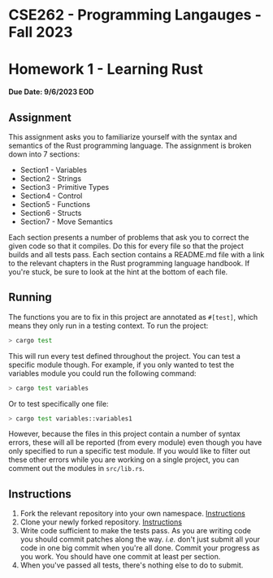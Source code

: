 # CSE262 - Programming Langauges - Fall 2023

# Homework 1 - Learning Rust

**Due Date: 9/6/2023 EOD**

## Assignment

This assignment asks you to familiarize yourself with the syntax and semantics of the Rust programming language. The assignment is broken down into 7 sections:

- Section1 - Variables
- Section2 - Strings
- Section3 - Primitive Types
- Section4 - Control
- Section5 - Functions
- Section6 - Structs
- Section7 - Move Semantics

Each section presents a number of problems that ask you to correct the given code so that it compiles. Do this for every file so that the project builds and all tests pass. Each section contains a README.md file with a link to the relevant chapters in the Rust programming language handbook. If you're stuck, be sure to look at the hint at the bottom of each file.

## Running

The functions you are to fix in this project are annotated as `#[test]`, which means they only run in a testing context. To run the project:

```bash
> cargo test
```

This will run every test defined throughout the project. You can test a specific module though. For example, if you only wanted to test the variables module you could run the following command:

```bash
> cargo test variables
```

Or to test specifically one file:

```bash
> cargo test variables::variables1
```

However, because the files in this project contain a number of syntax errors, these will all be reported (from every module) even though you have only specified to run a specific test module. If you would like to filter out these other errors while you are working on a single project, you can comment out the modules in `src/lib.rs`.

## Instructions

1. Fork the relevant repository into your own namespace. [Instructions](https://docs.gitlab.com/ee/workflow/forking_workflow.html#creating-a-fork)
2. Clone your newly forked repository. [Instructions](https://docs.gitlab.com/ee/gitlab-basics/start-using-git.html#clone-a-repository) 
3. Write code sufficient to make the tests pass. As you are writing code you should commit patches along the way. *i.e.* don't just submit all your code in one big commit when you're all done. Commit your progress as you work. You should have one commit at least per section.
4. When you've passed all tests, there's nothing else to do to submit.
